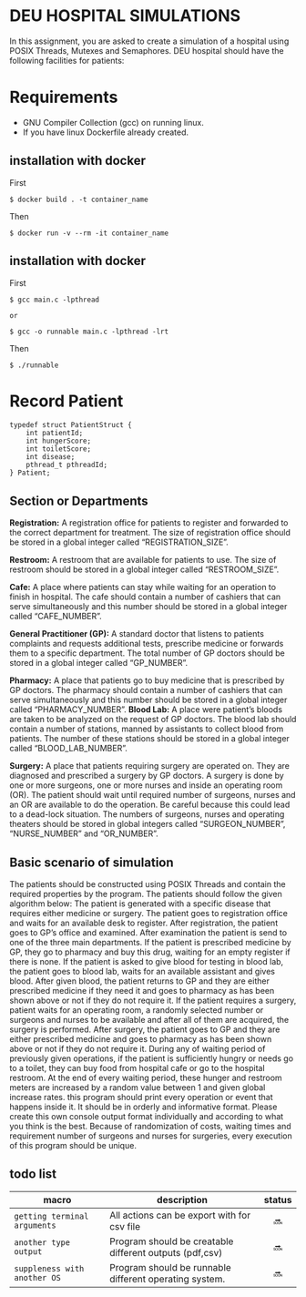 # DEU HOSPITAL SIMULATIONS

In this assignment, you are asked to create a simulation of a hospital using POSIX
Threads, Mutexes and Semaphores. DEU hospital should have the following facilities for
patients:

# Requirements

* GNU Compiler Collection (gcc) on running linux.
* If you have linux Dockerfile already created.

## installation with docker
First 
```
$ docker build . -t container_name 
```
Then
```
$ docker run -v --rm -it container_name
```

## installation with docker
First
```
$ gcc main.c -lpthread

or

$ gcc -o runnable main.c -lpthread -lrt
```
Then
```
$ ./runnable
```

# Record Patient

```
typedef struct PatientStruct {
    int patientId;
    int hungerScore;
    int toiletScore;
    int disease;
    pthread_t pthreadId;
} Patient;
```
## Section or Departments

**Registration:** A registration office for patients to register and forwarded to the correct
department for treatment. The size of registration office should be stored in a global
integer called “REGISTRATION_SIZE”.

**Restroom:** A restroom that are available for patients to use. The size of restroom should
be stored in a global integer called “RESTROOM_SIZE”.

**Cafe:** A place where patients can stay while waiting for an operation to finish in hospital.
The cafe should contain a number of cashiers that can serve simultaneously and this
number should be stored in a global integer called “CAFE_NUMBER”.

**General Practitioner (GP):** A standard doctor that listens to patients complaints and
requests additional tests, prescribe medicine or forwards them to a specific department.
The total number of GP doctors should be stored in a global integer called
“GP_NUMBER”.

**Pharmacy:** A place that patients go to buy medicine that is prescribed by GP doctors.
The pharmacy should contain a number of cashiers that can serve simultaneously and this
number should be stored in a global integer called “PHARMACY_NUMBER”.
**Blood Lab:** A place were patient’s bloods are taken to be analyzed on the request of GP
doctors. The blood lab should contain a number of stations, manned by assistants to
collect blood from patients. The number of these stations should be stored in a global
integer called “BLOOD_LAB_NUMBER”.

**Surgery:** A place that patients requiring surgery are operated on. They are diagnosed and
prescribed a surgery by GP doctors. A surgery is done by one or more surgeons, one or
more nurses and inside an operating room (OR). The patient should wait until required
number of surgeons, nurses and an OR are available to do the operation. Be careful
because this could lead to a dead-lock situation. The numbers of surgeons, nurses and
operating theaters should be stored in global integers called “SURGEON_NUMBER”,
“NURSE_NUMBER” and “OR_NUMBER”.

## Basic scenario of simulation

The patients should be constructed using POSIX Threads and contain the required
properties by the program. The patients should follow the given algorithm below:
The patient is generated with a specific disease that requires either medicine or surgery.
The patient goes to registration office and waits for an available desk to register.
After registration, the patient goes to GP’s office and examined.
After examination the patient is send to one of the three main departments.
If the patient is prescribed medicine by GP, they go to pharmacy and buy this drug,
waiting for an empty register if there is none.
If the patient is asked to give blood for testing in blood lab, the patient goes to blood lab,
waits for an available assistant and gives blood.
After given blood, the patient returns to GP and they are either prescribed medicine if
they need it and goes to pharmacy as has been shown above or not if they do not require
it.
If the patient requires a surgery, patient waits for an operating room, a randomly selected
number or surgeons and nurses to be available and after all of them are acquired, the
surgery is performed. After surgery, the patient goes to GP and they are either prescribed
medicine and goes to pharmacy as has been shown above or not if they do not require it.
During any of waiting period of previously given operations, if the patient is sufficiently
hungry or needs go to a toilet, they can buy food from hospital cafe or go to the hospital
restroom. At the end of every waiting period, these hunger and restroom meters are
increased by a random value between 1 and given global increase rates.
this program should print every operation or event that happens inside it. It should be in
orderly and informative format. Please create this own console output format
individually and according to what you think is the best.
Because of randomization of costs, waiting times and requirement number of surgeons
and nurses for surgeries, every execution of this program should be unique. 

## todo list

|macro|description|status|
|-|-|:-:|
|`getting terminal arguments`|All actions can be export with for csv file|:soon:|
|`another type output`|Program should be creatable different outputs (pdf,csv)|:soon:|
|`suppleness with another OS `|Program should be runnable different operating system.|:soon:|